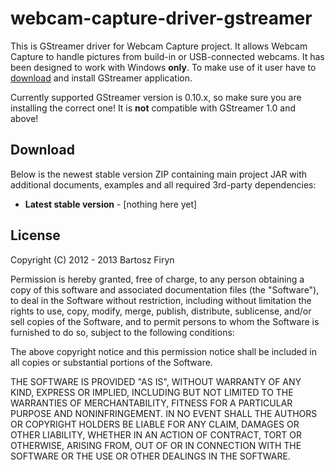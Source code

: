 # webcam-capture-driver-gstreamer

This is GStreamer driver for Webcam Capture project. It allows Webcam Capture to
handle pictures from build-in or USB-connected webcams. It has been designed to 
work with Windows **only**. To make use of it user have to 
[download](http://code.google.com/p/ossbuild/) and install GStreamer application.

Currently supported GStreamer version is 0.10.x, so make sure you are installing
the correct one! It is **not** compatible with GStreamer 1.0 and above!


## Download

Below is the newest stable version ZIP containing main project
JAR with additional documents, examples and all required 3rd-party
dependencies:

* **Latest stable version** - [nothing here yet]


## License

Copyright (C) 2012 - 2013 Bartosz Firyn

Permission is hereby granted, free of charge, to any person obtaining a copy of this software and associated documentation files (the "Software"), to deal in the Software without restriction, including without limitation the rights to use, copy, modify, merge, publish, distribute, sublicense, and/or sell copies of the Software, and to permit persons to whom the Software is furnished to do so, subject to the following conditions:

The above copyright notice and this permission notice shall be included in all copies or substantial portions of the Software.

THE SOFTWARE IS PROVIDED "AS IS", WITHOUT WARRANTY OF ANY KIND, EXPRESS OR IMPLIED, INCLUDING BUT NOT LIMITED TO THE WARRANTIES OF MERCHANTABILITY, FITNESS FOR A PARTICULAR PURPOSE AND NONINFRINGEMENT. IN NO EVENT SHALL THE AUTHORS OR COPYRIGHT HOLDERS BE LIABLE FOR ANY CLAIM, DAMAGES OR OTHER LIABILITY, WHETHER IN AN ACTION OF CONTRACT, TORT OR OTHERWISE, ARISING FROM, OUT OF OR IN CONNECTION WITH THE SOFTWARE OR THE USE OR OTHER DEALINGS IN THE SOFTWARE.

